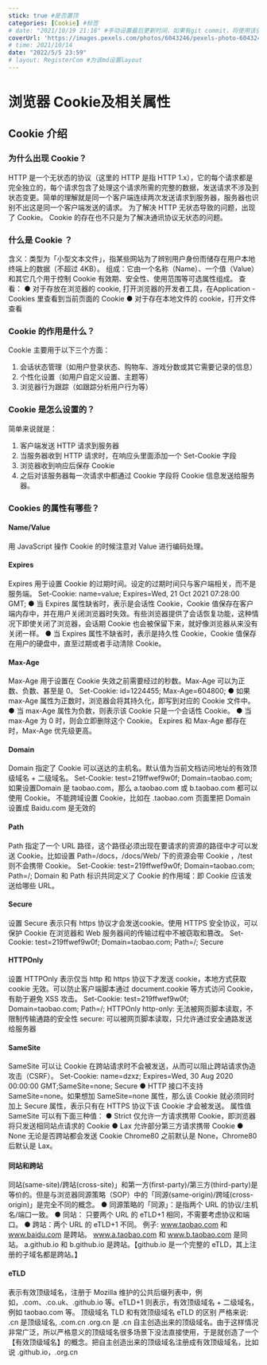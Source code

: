 ```yaml
---
stick: true #是否置顶
categories: [Cookie] #标签
# date: "2021/10/19 21:18" #手动设置最后更新时间，如果有git commit，将使用该值作为最后更新时间
coverUrl: 'https://images.pexels.com/photos/6043246/pexels-photo-6043246.jpeg'
# time: 2021/10/14
date: "2022/5/5 23:59"
# layout: RegisterCom #为该md设置layout
---
```


# 浏览器 Cookie及相关属性
## Cookie 介绍


### 为什么出现 Cookie？
HTTP 是一个无状态的协议（这里的 HTTP 是指 HTTP 1.x），它的每个请求都是完全独立的，每个请求包含了处理这个请求所需的完整的数据，发送请求不涉及到状态变更。简单的理解就是同一个客户端连续两次发送请求到服务器，服务器也识别不出这是同一个客户端发送的请求。
为了解决 HTTP 无状态导致的问题，出现了 Cookie。 Cookie 的存在也不只是为了解决通讯协议无状态的问题。

### 什么是 Cookie ？
含义：类型为「小型文本文件」，指某些网站为了辨别用户身份而储存在用户本地终端上的数据（不超过 4KB）。
组成：它由一个名称（Name）、一个值（Value）和其它几个用于控制 Cookie 有效期、安全性、使用范围等可选属性组成。
查看：
● 对于存放在浏览器的 cookie, 打开浏览器的开发者工具，在Application - Cookies 里查看到当前页面的 Cookie
● 对于存在本地文件的 cookie，打开文件查看

### Cookie 的作用是什么？
Cookie 主要用于以下三个方面：

1. 会话状态管理（如用户登录状态、购物车、游戏分数或其它需要记录的信息）
2. 个性化设置（如用户自定义设置、主题等）
3. 浏览器行为跟踪（如跟踪分析用户行为等）

### Cookie 是怎么设置的？

简单来说就是：
1. 客户端发送 HTTP 请求到服务器
2. 当服务器收到 HTTP 请求时，在响应头里面添加一个 Set-Cookie 字段
3. 浏览器收到响应后保存 Cookie
4. 之后对该服务器每一次请求中都通过 Cookie 字段将 Cookie 信息发送给服务器。

### Cookies 的属性有哪些？

#### Name/Value
用 JavaScript 操作 Cookie 的时候注意对 Value 进行编码处理。

#### Expires
Expires 用于设置 Cookie 的过期时间。设定的过期时间只与客户端相关，而不是服务端。
Set-Cookie: name=value; Expires=Wed, 21 Oct 2021 07:28:00 GMT;
● 当 Expires 属性缺省时，表示是会话性 Cookie，Cookie 值保存在客户端内存中，并在用户关闭浏览器时失效。有些浏览器提供了会话恢复功能，这种情况下即使关闭了浏览器，会话期 Cookie 也会被保留下来，就好像浏览器从来没有关闭一样。
● 当 Expires 属性不缺省时，表示是持久性 Cookie，Cookie 值保存在用户的硬盘中，直至过期或者手动清除 Cookie。

#### Max-Age
Max-Age 用于设置在 Cookie 失效之前需要经过的秒数。Max-Age 可以为正数、负数、甚至是 0。
Set-Cookie: id=1224455; Max-Age=604800;
● 如果 max-Age 属性为正数时，浏览器会将其持久化，即写到对应的 Cookie 文件中。
● 当 max-Age 属性为负数，则表示该 Cookie 只是一个会话性 Cookie。
● 当 max-Age 为 0 时，则会立即删除这个 Cookie。
Expires 和 Max-Age 都存在时，Max-Age 优先级更高。

#### Domain
Domain 指定了 Cookie 可以送达的主机名。默认值为当前文档访问地址的有效顶级域名 + 二级域名。
Set-Cookie: test=219ffwef9w0f; Domain=taobao.com;
如果设置Domain 是 taobao.com，那么 a.taobao.com 或 b.taobao.com 都可以使用 Cookie。
不能跨域设置 Cookie，比如在 .taobao.com 页面里把 Domain 设置成 Baidu.com 是无效的

#### Path
Path 指定了一个 URL 路径，这个路径必须出现在要请求的资源的路径中才可以发送 Cookie。比如设置 Path=/docs，/docs/Web/ 下的资源会带 Cookie ，/test 则不会携带 Cookie。
Set-Cookie: test=219ffwef9w0f; Domain=taobao.com; Path=/;
Domain 和 Path 标识共同定义了 Cookie 的作用域：即 Cookie 应该发送给哪些 URL。

#### Secure
设置 Secure 表示只有 https 协议才会发送cookie。使用 HTTPS 安全协议，可以保护 Cookie 在浏览器和 Web 服务器间的传输过程中不被窃取和篡改。
Set-Cookie: test=219ffwef9w0f; Domain=taobao.com; Path=/; Secure

#### HTTPOnly
设置 HTTPOnly 表示仅当 http 和 https 协议下才发送 cookie，本地方式获取 cookie 无效。可以防止客户端脚本通过 document.cookie 等方式访问 Cookie，有助于避免 XSS 攻击。
Set-Cookie: test=219ffwef9w0f; Domain=taobao.com; Path=/; HTTPOnly
http-only: 无法被网页脚本读取，不限制传输通路的安全性
secure: 可以被网页脚本读取，只允许通过安全通路发送给服务器

#### SameSite
SameSite 可以让 Cookie 在跨站请求时不会被发送，从而可以阻止跨站请求伪造攻击（CSRF）。
Set-Cookie: name=dzxz; Expires=Wed, 30 Aug 2020 00:00:00 GMT;SameSite=none; Secure
● HTTP 接口不支持 SameSite=none。如果想加 SameSite=none 属性，那么该 Cookie 就必须同时加上 Secure 属性，表示只有在 HTTPS 协议下该 Cookie 才会被发送。
属性值
SameSite 可以有下面三种值：
● Strict 仅允许一方请求携带 Cookie，即浏览器将只发送相同站点请求的 Cookie
● Lax 允许部分第三方请求携带 Cookie
● None 无论是否跨站都会发送 Cookie
Chrome80 之前默认是 None，Chrome80 后默认是 Lax。

#### 同站和跨站
同站(same-site)/跨站(cross-site)」和第一方(first-party)/第三方(third-party)是等价的。但是与浏览器同源策略（SOP）中的「同源(same-origin)/跨域(cross-origin)」是完全不同的概念。
● 同源策略的「同源」：是指两个 URL 的协议/主机名/端口一致。
● 同站： 只要两个 URL 的 eTLD+1 相同，不需要考虑协议和端口。
● 跨站：两个 URL 的 eTLD+1 不同。
例子:
www.taobao.com 和 www.baidu.com 是跨站。
www.a.taobao.com 和 www.b.taobao.com 是同站。
a.github.io 和 b.github.io 是跨站。【github.io 是一个完整的 eTLD，其上注册的子域名都是跨站。】

#### eTLD
表示有效顶级域名，注册于 Mozilla 维护的公共后缀列表中，例如，.com、.co.uk、.github.io 等。eTLD+1 则表示，有效顶级域名 + 二级域名，例如 taobao.com 等。
顶级域名 TLD 和有效顶级域名 eTLD 的区别
严格来说: .cn 是顶级域名, .com.cn .org.cn 是 .cn 自主创造出来的顶级域名。由于这样情况非常广泛，所以严格意义的顶级域名很多场景下没法直接使用，于是就创造了一个【有效顶级域名】的概念。把自主创造出来的顶级域名注册成有效顶级域名，比如说 .github.io，.org.cn
